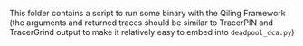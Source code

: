 This folder contains a script to run some binary with the Qiling Framework (the arguments and returned traces should be similar to TracerPIN and TracerGrind output to make it relatively easy to embed into `deadpool_dca.py`)